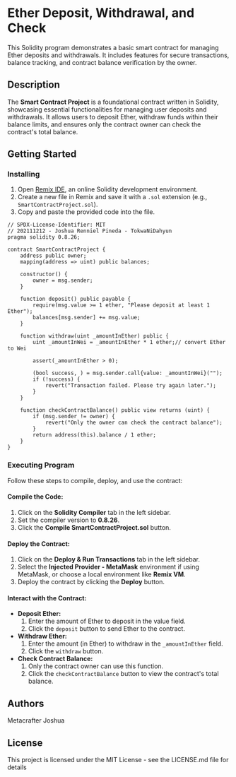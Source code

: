 # Ether Deposit, Withdrawal, and Check

This Solidity program demonstrates a basic smart contract for managing Ether deposits and withdrawals. It includes features for secure transactions, balance tracking, and contract balance verification by the owner.

## Description

The **Smart Contract Project** is a foundational contract written in Solidity, showcasing essential functionalities for managing user deposits and withdrawals. It allows users to deposit Ether, withdraw funds within their balance limits, and ensures only the contract owner can check the contract's total balance.

## Getting Started

### Installing

1. Open [Remix IDE](https://remix.ethereum.org/), an online Solidity development environment.
2. Create a new file in Remix and save it with a `.sol` extension (e.g., `SmartContractProject.sol`).
3. Copy and paste the provided code into the file.
```solidity
// SPDX-License-Identifier: MIT
// 202111212 - Joshua Renniel Pineda - TokwaNiDahyun
pragma solidity 0.8.26;

contract SmartContractProject {
    address public owner;
    mapping(address => uint) public balances;

    constructor() {
        owner = msg.sender;
    }

    function deposit() public payable {
        require(msg.value >= 1 ether, "Please deposit at least 1 Ether");
        balances[msg.sender] += msg.value;
    }

    function withdraw(uint _amountInEther) public {
        uint _amountInWei = _amountInEther * 1 ether;// convert Ether to Wei
        
        assert(_amountInEther > 0);

        (bool success, ) = msg.sender.call{value: _amountInWei}("");
        if (!success) {
            revert("Transaction failed. Please try again later.");
        }
    }

    function checkContractBalance() public view returns (uint) {
        if (msg.sender != owner) {
            revert("Only the owner can check the contract balance");
        }
        return address(this).balance / 1 ether;
    }
}
```
### Executing Program

Follow these steps to compile, deploy, and use the contract:

#### Compile the Code:
1. Click on the **Solidity Compiler** tab in the left sidebar.
2. Set the compiler version to **0.8.26**.
3. Click the **Compile SmartContractProject.sol** button.

#### Deploy the Contract:
1. Click on the **Deploy & Run Transactions** tab in the left sidebar.
2. Select the **Injected Provider - MetaMask** environment if using MetaMask, or choose a local environment like **Remix VM**.
3. Deploy the contract by clicking the **Deploy** button.

#### Interact with the Contract:
- **Deposit Ether:**
  1. Enter the amount of Ether to deposit in the value field.
  2. Click the `deposit` button to send Ether to the contract.
- **Withdraw Ether:**
  1. Enter the amount (in Ether) to withdraw in the `_amountInEther` field.
  2. Click the `withdraw` button.
- **Check Contract Balance:**
  1. Only the contract owner can use this function.
  2. Click the `checkContractBalance` button to view the contract's total balance.

## Authors

Metacrafter Joshua 

## License

This project is licensed under the MIT License - see the LICENSE.md file for details
